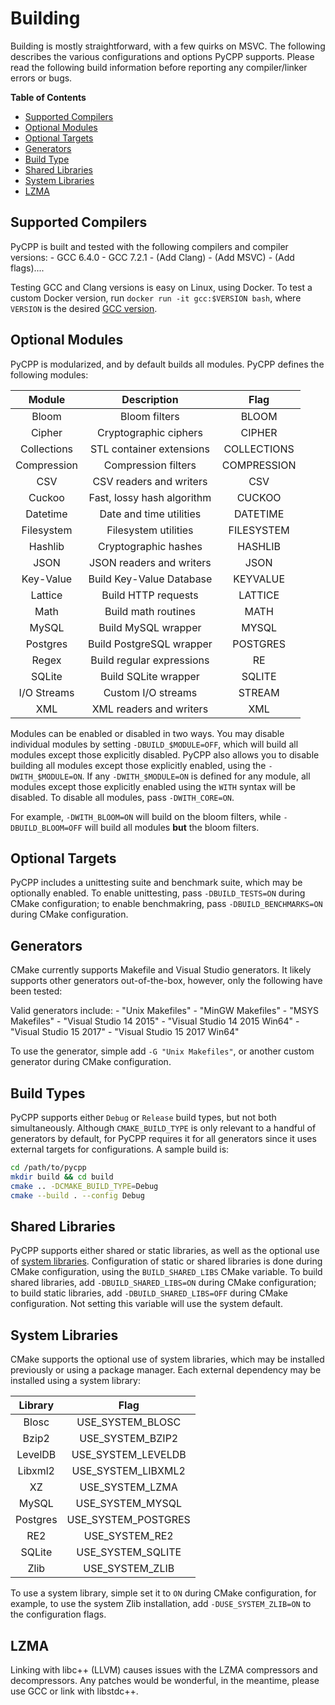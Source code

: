 # Building

Building is mostly straightforward, with a few quirks on MSVC. The following describes the various configurations and options PyCPP supports. Please read the following build information before reporting any compiler/linker errors or bugs.

**Table of Contents**

- [Supported Compilers](#supported-compilers)
- [Optional Modules](#optional-modules)
- [Optional Targets](#optional-targets)
- [Generators](#generators)
- [Build Type](#build-type)
- [Shared Libraries](#shared-libraries)
- [System Libraries](#system-libraries)
- [LZMA](#lzma)

## Supported Compilers

PyCPP is built and tested with the following compilers and compiler versions:
    - GCC 6.4.0
    - GCC 7.2.1
    - (Add Clang)
    - (Add MSVC)
    - (Add flags)....

Testing GCC and Clang versions is easy on Linux, using Docker. To test a custom Docker version, run `docker run -it gcc:$VERSION bash`, where `VERSION` is the desired [GCC version](https://hub.docker.com/r/library/gcc/tags/).


## Optional Modules

PyCPP is modularized, and by default builds all modules. PyCPP defines the following modules:

| Module        | Description               | Flag              |
|:-------------:|:-------------------------:|:-----------------:|
| Bloom         | Bloom filters             | BLOOM             |
| Cipher        | Cryptographic ciphers     | CIPHER            |
| Collections   | STL container extensions  | COLLECTIONS       |
| Compression   | Compression filters       | COMPRESSION       |
| CSV           | CSV readers and writers   | CSV               |
| Cuckoo        | Fast, lossy hash algorithm| CUCKOO            |
| Datetime      | Date and time utilities   | DATETIME          |
| Filesystem    | Filesystem utilities      | FILESYSTEM        |
| Hashlib       | Cryptographic hashes      | HASHLIB           |
| JSON          | JSON readers and writers  | JSON              |
| Key-Value     | Build Key-Value Database  | KEYVALUE          |
| Lattice       | Build HTTP requests       | LATTICE           |
| Math          | Build math routines       | MATH              |
| MySQL         | Build MySQL wrapper       | MYSQL             |
| Postgres      | Build PostgreSQL wrapper  | POSTGRES          |
| Regex         | Build regular expressions | RE                |
| SQLite        | Build SQLite wrapper      | SQLITE            |
| I/O Streams   | Custom I/O streams        | STREAM            |
| XML           | XML readers and writers   | XML               |

Modules can be enabled or disabled in two ways. You may disable individual modules by setting `-DBUILD_$MODULE=OFF`, which will build all modules except those explicitly disabled. PyCPP also allows you to disable building all modules except those explicitly enabled, using the `-DWITH_$MODULE=ON`. If any `-DWITH_$MODULE=ON` is defined for any module, all modules except those explicitly enabled using the `WITH` syntax will be disabled. To disable all modules, pass `-DWITH_CORE=ON`.

For example, `-DWITH_BLOOM=ON` will build on the bloom filters, while `-DBUILD_BLOOM=OFF` will build all modules **but** the bloom filters.

## Optional Targets

PyCPP includes a unittesting suite and benchmark suite, which may be optionally enabled. To enable unittesting, pass `-DBUILD_TESTS=ON` during CMake configuration; to enable benchmakring, pass `-DBUILD_BENCHMARKS=ON` during CMake configuration.

## Generators

CMake currently supports Makefile and Visual Studio generators. It likely supports other generators out-of-the-box, however, only the following have been tested:

Valid generators include:
    - "Unix Makefiles"
    - "MinGW Makefiles"
    - "MSYS Makefiles"
    - "Visual Studio 14 2015"
    - "Visual Studio 14 2015 Win64"
    - "Visual Studio 15 2017"
    - "Visual Studio 15 2017 Win64"

To use the generator, simple add `-G "Unix Makefiles"`, or another custom generator during CMake configuration.

## Build Types

PyCPP supports either `Debug` or `Release` build types, but not both simultaneously. Although `CMAKE_BUILD_TYPE` is only relevant to a handful of generators by default, for PyCPP requires it for all generators since it uses external targets for configurations. A sample build is:

```bash
cd /path/to/pycpp
mkdir build && cd build
cmake .. -DCMAKE_BUILD_TYPE=Debug
cmake --build . --config Debug
```

## Shared Libraries

PyCPP supports either shared or static libraries, as well as the optional use of [system libraries](#system-libraries). Configuration of static or shared libraries is done during CMake configuration, using the `BUILD_SHARED_LIBS` CMake variable. To build shared libraries, add `-DBUILD_SHARED_LIBS=ON` during CMake configuration; to build static libraries, add `-DBUILD_SHARED_LIBS=OFF` during CMake configuration. Not setting this variable will use the system default.

## System Libraries

CMake supports the optional use of system libraries, which may be installed previously or using a package manager. Each external dependency may be installed using a system library:

| Library | Flag                |
|:-------:|:-------------------:|
| Blosc   | USE_SYSTEM_BLOSC    |
| Bzip2   | USE_SYSTEM_BZIP2    |
| LevelDB | USE_SYSTEM_LEVELDB  |
| Libxml2 | USE_SYSTEM_LIBXML2  |
| XZ      | USE_SYSTEM_LZMA     |
| MySQL   | USE_SYSTEM_MYSQL    |
| Postgres| USE_SYSTEM_POSTGRES |
| RE2     | USE_SYSTEM_RE2      |
| SQLite  | USE_SYSTEM_SQLITE   |
| Zlib    | USE_SYSTEM_ZLIB     |

To use a system library, simple set it to `ON` during CMake configuration, for example, to use the system Zlib installation, add `-DUSE_SYSTEM_ZLIB=ON` to the configuration flags.

## LZMA

Linking with libc++ (LLVM) causes issues with the LZMA compressors and decompressors. Any patches would be wonderful, in the meantime, please use GCC or link with libstdc++.
